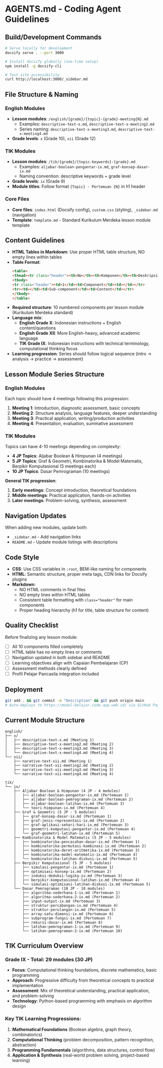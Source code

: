 # AGENTS.md - Coding Agent Guidelines

## Build/Development Commands
```bash
# Serve locally for development
docsify serve . --port 3000

# Install docsify globally (one-time setup)
npm install -g docsify-cli

# Test site accessibility
curl http://localhost:3000/_sidebar.md
```

## File Structure & Naming

### English Modules
- **Lesson modules**: `/english/{grade}/{topic}-{grade}-meeting{N}.md` 
  - Examples: `descriptive-text-x.md`, `descriptive-text-x-meeting2.md`
  - Series naming: `descriptive-text-x-meeting3.md`, `descriptive-text-x-meeting4.md`
- **Grade levels**: `x` (Grade 10), `xii` (Grade 12)

### TIK Modules  
- **Lesson modules**: `/tik/{grade}/{topic-keywords}-{grade}.md`
  - Examples: `aljabar-boolean-pengantar-ix.md`, `graf-konsep-dasar-ix.md`
  - Naming convention: descriptive keywords + grade level
- **Grade levels**: `ix` (Grade 9)
- **Module titles**: Follow format `{Topic} - Pertemuan {N}` in h1 header

### Core Files
- **Core files**: `index.html` (Docsify config), `custom.css` (styling), `_sidebar.md` (navigation)
- **Template**: `template.md` - Standard Kurikulum Merdeka lesson module template

## Content Guidelines
- **HTML Tables in Markdown**: Use proper HTML table structure, NO empty lines within tables
- **Table Format**: 
  ```html
  <table>
  <thead><tr class="header"><th>No</th><th>Komponen</th><th>Deskripsi</th></tr></thead>
  <tbody>
  <tr class="header"><td>1</td><td>Component</td><td></td></tr>
  <tr><td></td><td>Sub-component</td><td>Content</td></tr>
  </tbody>
  </table>
  ```
- **Required structure**: 10 numbered components per lesson module (Kurikulum Merdeka standard)
- **Language mix**: 
  - **English Grade X**: Indonesian instructions + English content/questions
  - **English Grade XII**: More English-heavy, advanced academic language
  - **TIK Grade IX**: Indonesian instructions with technical terminology, computational thinking focus
- **Learning progression**: Series should follow logical sequence (intro → analysis → practice → assessment)

## Lesson Module Series Structure

### English Modules
Each topic should have 4 meetings following this progression:
1. **Meeting 1**: Introduction, diagnostic assessment, basic concepts
2. **Meeting 2**: Structure analysis, language features, deeper understanding  
3. **Meeting 3**: Practical application, writing/production activities
4. **Meeting 4**: Presentation, evaluation, summative assessment

### TIK Modules  
Topics can have 4-10 meetings depending on complexity:
- **4 JP Topics**: Aljabar Boolean & Himpunan (4 meetings)
- **5 JP Topics**: Graf & Geometri, Kombinatorika & Model Matematis, Berpikir Komputasional (5 meetings each)
- **10 JP Topics**: Dasar Pemrograman (10 meetings)

**General TIK progression**:
1. **Early meetings**: Concept introduction, theoretical foundations
2. **Middle meetings**: Practical application, hands-on activities
3. **Later meetings**: Problem-solving, synthesis, assessment

## Navigation Updates
When adding new modules, update both:
- `_sidebar.md` - Add navigation links
- `README.md` - Update module listings with descriptions

## Code Style
- **CSS**: Use CSS variables in `:root`, BEM-like naming for components
- **HTML**: Semantic structure, proper meta tags, CDN links for Docsify plugins
- **Markdown**: 
  - NO HTML comments in final files
  - NO empty lines within HTML tables
  - Consistent table formatting with `class="header"` for main components
  - Proper heading hierarchy (h1 for title, table structure for content)

## Quality Checklist
Before finalizing any lesson module:
- [ ] All 10 components filled completely
- [ ] HTML table has no empty lines or comments
- [ ] Navigation updated in both sidebar and README
- [ ] Learning objectives align with Capaian Pembelajaran (CP)
- [ ] Assessment methods clearly defined
- [ ] Profil Pelajar Pancasila integration included

## Deployment
```bash
git add . && git commit -m "Description" && git push origin main
# Auto-deploys to https://modul-belajar.code.app.web.id/ via GitHub Pages
```

## Current Module Structure
```
english/
├── x/
│   ├── descriptive-text-x.md (Meeting 1)
│   ├── descriptive-text-x-meeting2.md (Meeting 2) 
│   ├── descriptive-text-x-meeting3.md (Meeting 3)
│   └── descriptive-text-x-meeting4.md (Meeting 4)
└── xii/
    ├── narative-text-xii.md (Meeting 1)
    ├── narrative-text-xii-meeting2.md (Meeting 2)
    ├── narrative-text-xii-meeting3.md (Meeting 3)
    └── narrative-text-xii-meeting4.md (Meeting 4)

tik/
└── ix/
    ├── Aljabar Boolean & Himpunan (4 JP - 4 modules)
    │   ├── aljabar-boolean-pengantar-ix.md (Pertemuan 1)
    │   ├── aljabar-boolean-pemrograman-ix.md (Pertemuan 2)
    │   ├── aljabar-boolean-latihan-ix.md (Pertemuan 3)
    │   └── teori-himpunan-ix.md (Pertemuan 4)
    ├── Graf & Geometri (5 JP - 5 modules)
    │   ├── graf-konsep-dasar-ix.md (Pertemuan 1)
    │   ├── graf-jenis-representasi-ix.md (Pertemuan 2)
    │   ├── graf-aplikasi-sehari-hari-ix.md (Pertemuan 3)
    │   ├── geometri-komputasi-pengantar-ix.md (Pertemuan 4)
    │   └── graf-geometri-latihan-ix.md (Pertemuan 5)
    ├── Kombinatorika & Model Matematis (5 JP - 5 modules)
    │   ├── kombinatorika-pencacahan-dasar-ix.md (Pertemuan 1)
    │   ├── kombinatorika-permutasi-kombinasi-ix.md (Pertemuan 2)
    │   ├── kombinatorika-deret-aritmetika-ix.md (Pertemuan 3)
    │   ├── kombinatorika-model-matematis-ix.md (Pertemuan 4)
    │   └── kombinatorika-latihan-diskusi-ix.md (Pertemuan 5)
    ├── Berpikir Komputasional (5 JP - 5 modules)
    │   ├── simulasi-pengantar-ix.md (Pertemuan 1)
    │   ├── optimisasi-konsep-ix.md (Pertemuan 2)
    │   ├── induksi-deduksi-logika-ix.md (Pertemuan 3)
    │   ├── berpikir-komputasional-latihan-ix.md (Pertemuan 4)
    │   └── simulasi-optimisasi-latihan-diskusi-ix.md (Pertemuan 5)
    └── Dasar Pemrograman (10 JP - 10 modules)
        ├── algoritma-sederhana-1-ix.md (Pertemuan 1)
        ├── algoritma-sederhana-2-ix.md (Pertemuan 2)
        ├── input-output-ix.md (Pertemuan 3)
        ├── struktur-percabangan-ix.md (Pertemuan 4)
        ├── struktur-perulangan-ix.md (Pertemuan 5)
        ├── array-satu-dimensi-ix.md (Pertemuan 6)
        ├── subprogram-fungsi-ix.md (Pertemuan 7)
        ├── rekursi-dasar-ix.md (Pertemuan 8)
        ├── latihan-pemrograman-1-ix.md (Pertemuan 9)
        └── latihan-pemrograman-2-ix.md (Pertemuan 10)
```

## TIK Curriculum Overview

### Grade IX - Total: 29 modules (30 JP)
- **Focus**: Computational thinking foundations, discrete mathematics, basic programming
- **Approach**: Progressive difficulty from theoretical concepts to practical implementation
- **Assessment**: Mix of theoretical understanding, practical application, and problem-solving
- **Technology**: Python-based programming with emphasis on algorithm design

### Key TIK Learning Progressions:
1. **Mathematical Foundations** (Boolean algebra, graph theory, combinatorics)
2. **Computational Thinking** (problem decomposition, pattern recognition, abstraction)
3. **Programming Fundamentals** (algorithms, data structures, control flow)
4. **Application & Synthesis** (real-world problem solving, project-based learning)

